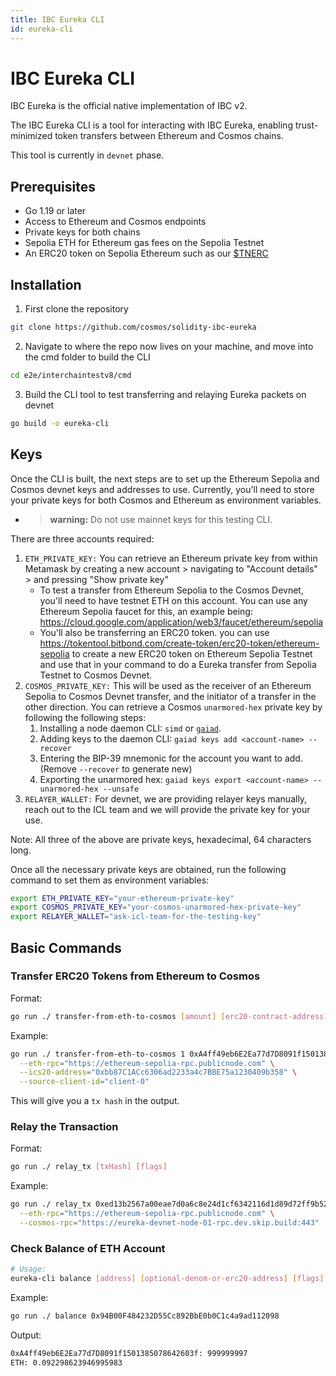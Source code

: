 ```yaml
---
title: IBC Eureka CLI
id: eureka-cli
---
```


# IBC Eureka CLI

IBC Eureka is the official native implementation of IBC v2.

The IBC Eureka CLI is a tool for interacting with IBC Eureka, enabling trust-minimized token transfers between Ethereum and Cosmos chains.

This tool is currently in `devnet` phase.

## Prerequisites

- Go 1.19 or later
- Access to Ethereum and Cosmos endpoints
- Private keys for both chains
- Sepolia ETH for Ethereum gas fees on the Sepolia Testnet
- An ERC20 token on Sepolia Ethereum such as our [$TNERC](https://sepolia.etherscan.io/token/0xa4ff49eb6e2ea77d7d8091f1501385078642603f)

## Installation

1. First clone the repository
```bash
git clone https://github.com/cosmos/solidity-ibc-eureka
```

2. Navigate to where the repo now lives on your machine, and move into the cmd folder to build the CLI

```bash
cd e2e/interchaintestv8/cmd
```

3. Build the CLI tool to test transferring and relaying Eureka packets on devnet
```bash
go build -o eureka-cli
```

## Keys

Once the CLI is built, the next steps are to set up the Ethereum Sepolia and Cosmos devnet keys and addresses to use. Currently, you'll need to store your private keys for both Cosmos and Ethereum as environment variables.

  - > **warning:** Do not use mainnet keys for this testing CLI.

There are three accounts required:
1. `ETH_PRIVATE_KEY:` You can retrieve an Ethereum private key from within Metamask by creating a new account > navigating to "Account details" > and pressing "Show private key"
    - To test a transfer from Ethereum Sepolia to the Cosmos Devnet, you'll need to have testnet ETH on this account. You can use any Ethereum Sepolia faucet for this, an example being: https://cloud.google.com/application/web3/faucet/ethereum/sepolia
    - You'll also be transferring an ERC20 token. you can use https://tokentool.bitbond.com/create-token/erc20-token/ethereum-sepolia to create a new ERC20 token on Ethereum Sepolia Testnet and use that in your command to do a Eureka transfer from Sepolia Testnet to Cosmos Devnet.
2. `COSMOS_PRIVATE_KEY:` This will be used as the receiver of an Ethereum Sepolia to Cosmos Devnet transfer, and the initiator of a transfer in the other direction. You can retrieve a Cosmos `unarmored-hex` private key by following the following steps:
    1. Installing a node daemon CLI: `simd` or <code><a href="https://github.com/cosmos/gaia">gaiad</a></code>.
    2. Adding keys to the daemon CLI: `gaiad keys add <account-name> --recover`
    3. Entering the BIP-39 mnemonic for the account you want to add. (Remove `--recover` to generate new)
    4. Exporting the unarmored hex: `gaiad keys export <account-name> --unarmored-hex --unsafe`
3. `RELAYER_WALLET:` For devnet, we are providing relayer keys manually, reach out to the ICL team and we will provide the private key for your use. 

Note: All three of the above are private keys, hexadecimal, 64 characters long.

Once all the necessary private keys are obtained, run the following command to set them as environment variables:
```bash
export ETH_PRIVATE_KEY="your-ethereum-private-key"
export COSMOS_PRIVATE_KEY="your-cosmos-unarmored-hex-private-key"
export RELAYER_WALLET="ask-icl-team-for-the-testing-key"
```

## Basic Commands

### Transfer ERC20 Tokens from Ethereum to Cosmos

Format:
```bash
go run ./ transfer-from-eth-to-cosmos [amount] [erc20-contract-address] [to-address] [flags]
```

Example:

```bash
go run ./ transfer-from-eth-to-cosmos 1 0xA4ff49eb6E2Ea77d7D8091f1501385078642603f 0xAe3E5CCaF3216de61090E68Cf5a191f3b75CaAd3 \
  --eth-rpc="https://ethereum-sepolia-rpc.publicnode.com" \
  --ics20-address="0xbb87C1ACc6306ad2233a4c7BBE75a1230409b358" \
  --source-client-id="client-0"
```

This will give you a `tx hash` in the output.

### Relay the Transaction

Format:
```bash
go run ./ relay_tx [txHash] [flags]
```

Example:

```bash
go run ./ relay_tx 0xed13b2567a00eae7d0a6c8e24d1cf6342116d1d89d72ff9b52b690cdd3a5dd98 \
  --eth-rpc="https://ethereum-sepolia-rpc.publicnode.com" \
  --cosmos-rpc="https://eureka-devnet-node-01-rpc.dev.skip.build:443"
```

### Check Balance of ETH Account

```bash
# Usage:
eureka-cli balance [address] [optional-denom-or-erc20-address] [flags]
```

Example:

```bash
go run ./ balance 0x94B00F484232D55Cc892BbE0b0C1c4a9ad112098
```

Output:

```bash
0xA4ff49eb6E2Ea77d7D8091f1501385078642603f: 999999997
ETH: 0.092298623946995983
```
